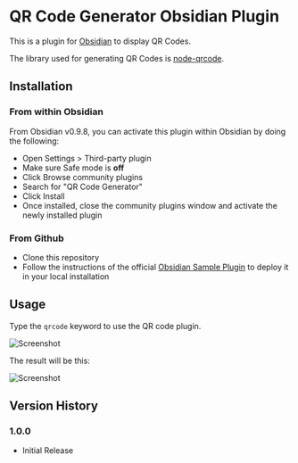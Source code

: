 # QR Code Generator Obsidian Plugin

This is a plugin for [Obsidian](https://obsidian.md) to display QR Codes.

The library used for generating QR Codes is [node-qrcode](https://github.com/soldair/node-qrcode).


## Installation
### From within Obsidian
From Obsidian v0.9.8, you can activate this plugin within Obsidian by doing the following:
- Open Settings > Third-party plugin
- Make sure Safe mode is **off**
- Click Browse community plugins
- Search for "QR Code Generator"
- Click Install
- Once installed, close the community plugins window and activate the newly installed plugin

### From Github
- Clone this repository
- Follow the instructions of the official [Obsidian Sample Plugin](https://github.com/obsidianmd/obsidian-sample-plugin) to deploy it in your local installation

## Usage

Type the `qrcode` keyword to use the QR code plugin.

![Screenshot](https://github.com/rudimuc/obsidian-qrcode/raw/main/obsidian-raw.png)

The result will be this:

![Screenshot](https://github.com/rudimuc/obsidian-qrcode/raw/main/obsidian-rendered.png)


## Version History
### 1.0.0
- Initial Release
